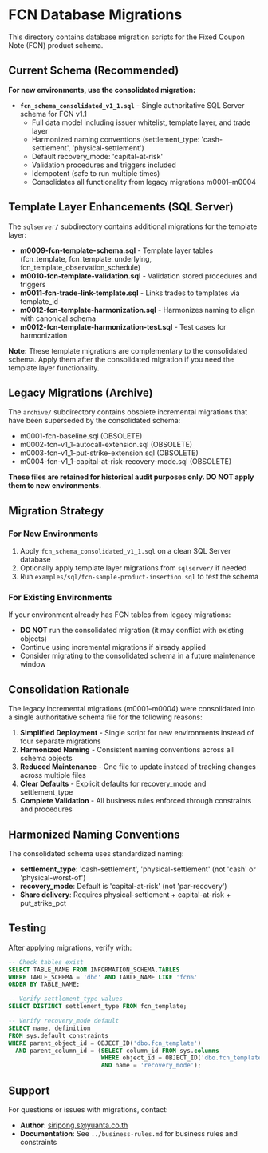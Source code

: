 # FCN Database Migrations

This directory contains database migration scripts for the Fixed Coupon Note (FCN) product schema.

## Current Schema (Recommended)

**For new environments, use the consolidated migration:**

- **`fcn_schema_consolidated_v1_1.sql`** - Single authoritative SQL Server schema for FCN v1.1
  - Full data model including issuer whitelist, template layer, and trade layer
  - Harmonized naming conventions (settlement_type: 'cash-settlement', 'physical-settlement')
  - Default recovery_mode: 'capital-at-risk'
  - Validation procedures and triggers included
  - Idempotent (safe to run multiple times)
  - Consolidates all functionality from legacy migrations m0001–m0004

## Template Layer Enhancements (SQL Server)

The `sqlserver/` subdirectory contains additional migrations for the template layer:

- **m0009-fcn-template-schema.sql** - Template layer tables (fcn_template, fcn_template_underlying, fcn_template_observation_schedule)
- **m0010-fcn-template-validation.sql** - Validation stored procedures and triggers
- **m0011-fcn-trade-link-template.sql** - Links trades to templates via template_id
- **m0012-fcn-template-harmonization.sql** - Harmonizes naming to align with canonical schema
- **m0012-fcn-template-harmonization-test.sql** - Test cases for harmonization

**Note:** These template migrations are complementary to the consolidated schema. Apply them after the consolidated migration if you need the template layer functionality.

## Legacy Migrations (Archive)

The `archive/` subdirectory contains obsolete incremental migrations that have been superseded by the consolidated schema:

- m0001-fcn-baseline.sql (OBSOLETE)
- m0002-fcn-v1_1-autocall-extension.sql (OBSOLETE)
- m0003-fcn-v1_1-put-strike-extension.sql (OBSOLETE)
- m0004-fcn-v1_1-capital-at-risk-recovery-mode.sql (OBSOLETE)

**These files are retained for historical audit purposes only. DO NOT apply them to new environments.**

## Migration Strategy

### For New Environments

1. Apply `fcn_schema_consolidated_v1_1.sql` on a clean SQL Server database
2. Optionally apply template layer migrations from `sqlserver/` if needed
3. Run `examples/sql/fcn-sample-product-insertion.sql` to test the schema

### For Existing Environments

If your environment already has FCN tables from legacy migrations:

- **DO NOT** run the consolidated migration (it may conflict with existing objects)
- Continue using incremental migrations if already applied
- Consider migrating to the consolidated schema in a future maintenance window

## Consolidation Rationale

The legacy incremental migrations (m0001–m0004) were consolidated into a single authoritative schema file for the following reasons:

1. **Simplified Deployment** - Single script for new environments instead of four separate migrations
2. **Harmonized Naming** - Consistent naming conventions across all schema objects
3. **Reduced Maintenance** - One file to update instead of tracking changes across multiple files
4. **Clear Defaults** - Explicit defaults for recovery_mode and settlement_type
5. **Complete Validation** - All business rules enforced through constraints and procedures

## Harmonized Naming Conventions

The consolidated schema uses standardized naming:

- **settlement_type**: 'cash-settlement', 'physical-settlement' (not 'cash' or 'physical-worst-of')
- **recovery_mode**: Default is 'capital-at-risk' (not 'par-recovery')
- **Share delivery**: Requires physical-settlement + capital-at-risk + put_strike_pct

## Testing

After applying migrations, verify with:

```sql
-- Check tables exist
SELECT TABLE_NAME FROM INFORMATION_SCHEMA.TABLES 
WHERE TABLE_SCHEMA = 'dbo' AND TABLE_NAME LIKE 'fcn%'
ORDER BY TABLE_NAME;

-- Verify settlement_type values
SELECT DISTINCT settlement_type FROM fcn_template;

-- Verify recovery_mode default
SELECT name, definition 
FROM sys.default_constraints 
WHERE parent_object_id = OBJECT_ID('dbo.fcn_template')
  AND parent_column_id = (SELECT column_id FROM sys.columns 
                          WHERE object_id = OBJECT_ID('dbo.fcn_template') 
                          AND name = 'recovery_mode');
```

## Support

For questions or issues with migrations, contact:
- **Author**: siripong.s@yuanta.co.th
- **Documentation**: See `../business-rules.md` for business rules and constraints

